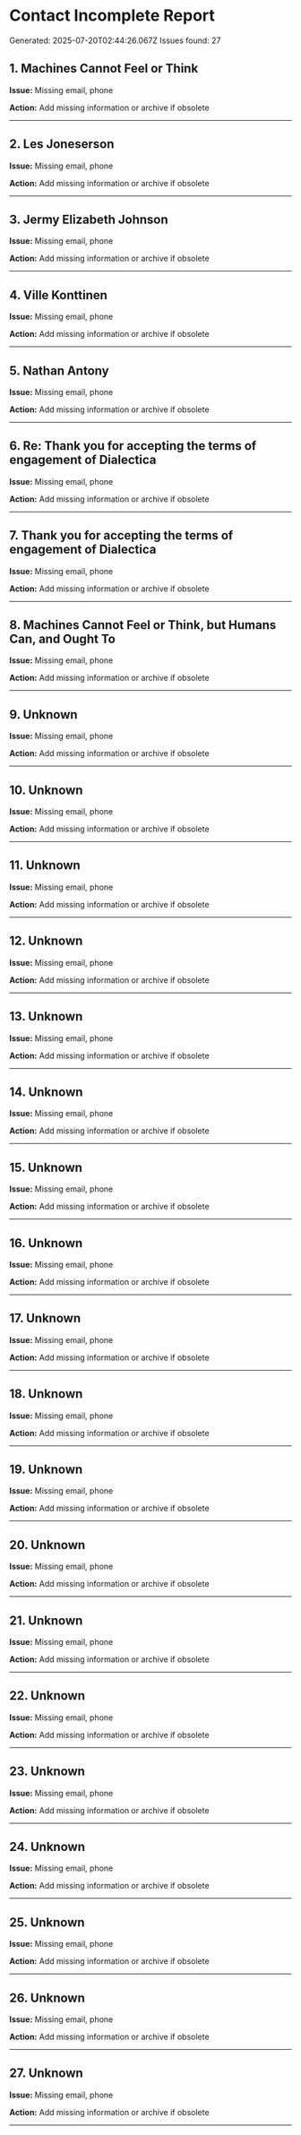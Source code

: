 # Contact Incomplete Report

Generated: 2025-07-20T02:44:26.067Z
Issues found: 27

## 1. Machines Cannot Feel or Think

**Issue:** Missing email, phone

**Action:** Add missing information or archive if obsolete

---

## 2. Les Joneserson

**Issue:** Missing email, phone

**Action:** Add missing information or archive if obsolete

---

## 3. Jermy Elizabeth Johnson

**Issue:** Missing email, phone

**Action:** Add missing information or archive if obsolete

---

## 4. Ville Konttinen

**Issue:** Missing email, phone

**Action:** Add missing information or archive if obsolete

---

## 5. Nathan Antony

**Issue:** Missing email, phone

**Action:** Add missing information or archive if obsolete

---

## 6. Re: Thank you for accepting the terms of engagement of Dialectica

**Issue:** Missing email, phone

**Action:** Add missing information or archive if obsolete

---

## 7. Thank you for accepting the terms of engagement of Dialectica

**Issue:** Missing email, phone

**Action:** Add missing information or archive if obsolete

---

## 8. Machines Cannot Feel or Think, but Humans Can, and Ought To

**Issue:** Missing email, phone

**Action:** Add missing information or archive if obsolete

---

## 9. Unknown

**Issue:** Missing email, phone

**Action:** Add missing information or archive if obsolete

---

## 10. Unknown

**Issue:** Missing email, phone

**Action:** Add missing information or archive if obsolete

---

## 11. Unknown

**Issue:** Missing email, phone

**Action:** Add missing information or archive if obsolete

---

## 12. Unknown

**Issue:** Missing email, phone

**Action:** Add missing information or archive if obsolete

---

## 13. Unknown

**Issue:** Missing email, phone

**Action:** Add missing information or archive if obsolete

---

## 14. Unknown

**Issue:** Missing email, phone

**Action:** Add missing information or archive if obsolete

---

## 15. Unknown

**Issue:** Missing email, phone

**Action:** Add missing information or archive if obsolete

---

## 16. Unknown

**Issue:** Missing email, phone

**Action:** Add missing information or archive if obsolete

---

## 17. Unknown

**Issue:** Missing email, phone

**Action:** Add missing information or archive if obsolete

---

## 18. Unknown

**Issue:** Missing email, phone

**Action:** Add missing information or archive if obsolete

---

## 19. Unknown

**Issue:** Missing email, phone

**Action:** Add missing information or archive if obsolete

---

## 20. Unknown

**Issue:** Missing email, phone

**Action:** Add missing information or archive if obsolete

---

## 21. Unknown

**Issue:** Missing email, phone

**Action:** Add missing information or archive if obsolete

---

## 22. Unknown

**Issue:** Missing email, phone

**Action:** Add missing information or archive if obsolete

---

## 23. Unknown

**Issue:** Missing email, phone

**Action:** Add missing information or archive if obsolete

---

## 24. Unknown

**Issue:** Missing email, phone

**Action:** Add missing information or archive if obsolete

---

## 25. Unknown

**Issue:** Missing email, phone

**Action:** Add missing information or archive if obsolete

---

## 26. Unknown

**Issue:** Missing email, phone

**Action:** Add missing information or archive if obsolete

---

## 27. Unknown

**Issue:** Missing email, phone

**Action:** Add missing information or archive if obsolete

---

